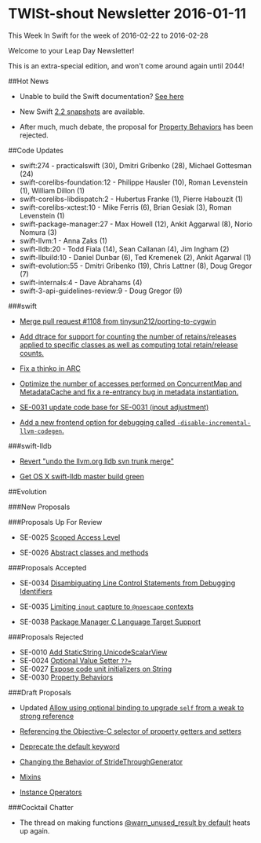 # TWISt-shout Newsletter 2016-01-11
This Week In Swift for the week of 2016-02-22 to 2016-02-28

Welcome to your Leap Day Newsletter!

This is an extra-special edition, and won't come around again until 2044!

##Hot News

* Unable to build the Swift documentation? [See here](http://thread.gmane.org/gmane.comp.lang.swift.devel/1038)

* New Swift [2.2 snapshots](http://article.gmane.org/gmane.comp.lang.swift.devel/1222) are available.

* After much, much debate, the proposal for [Property Behaviors](http://article.gmane.org/gmane.comp.lang.swift.evolution/7735) has been rejected.

##Code Updates

* swift:274 - practicalswift (30), Dmitri Gribenko (28), Michael Gottesman (24)
* swift-corelibs-foundation:12 - Philippe Hausler (10), Roman Levenstein (1), William Dillon (1)
* swift-corelibs-libdispatch:2 - Hubertus Franke (1), Pierre Habouzit (1)
* swift-corelibs-xctest:10 - Mike Ferris (6), Brian Gesiak (3), Roman Levenstein (1)
* swift-package-manager:27 - Max Howell (12), Ankit Aggarwal (8), Norio Nomura (3)
* swift-llvm:1 - Anna Zaks (1)
* swift-lldb:20 - Todd Fiala (14), Sean Callanan (4), Jim Ingham (2)
* swift-llbuild:10 - Daniel Dunbar (6), Ted Kremenek (2), Ankit Agarwal (1)
* swift-evolution:55 - Dmitri Gribenko (19), Chris Lattner (8), Doug Gregor (7)
* swift-internals:4 - Dave Abrahams (4)
* swift-3-api-guidelines-review:9 - Doug Gregor (9)

###swift
  
* [Merge pull request #1108 from tinysun212/porting-to-cygwin](https://github.com/apple/swift/commit/723559526475551de6c8211961c7f355279b85ef)

* [Add dtrace for support for counting the number of retains/releases applied to specific classes as well as computing total retain/release counts.](https://github.com/apple/swift/commit/aec916c212470692dcadb57e03ea4af623dce7af)

* [Fix a thinko in ARC](https://github.com/apple/swift/commit/6a9a430f683ae7235eec058eb1e06da8608139b3)

* [Optimize the number of accesses performed on ConcurrentMap
and MetadataCache and fix a re-entrancy bug in metadata
instantiation.](https://github.com/apple/swift/commit/fc261045a5c19342a8d8f5a7a0924ab8913bea20)

* [SE-0031 update code base for SE-0031 (inout adjustment)](https://github.com/apple/swift/commit/13b5c8f3bca346a6f3fd6b82a8922f489e1000c1)
  
* [Add a new frontend option for debugging called `-disable-incremental-llvm-codegen`.](https://github.com/apple/swift/commit/aebc5baf84be8910e74c98d19dd4112f5f4c00c6)

###swift-lldb

* [Revert "undo the llvm.org lldb svn trunk merge"](https://github.com/apple/swift-lldb/commit/45b60689698b8d66e0de5517d9cfe2396a6093c4)

* [Get OS X swift-lldb master build green](https://github.com/apple/swift-lldb/commit/a4899c8b4074e3d78564d09db97f877945c41eef)

##Evolution

###New Proposals

###Proposals Up For Review
* SE-0025 [Scoped Access Level](https://github.com/apple/swift-evolution/blob/master/proposals/0025-scoped-access-level.md)

* SE-0026 [Abstract classes and methods](https://github.com/apple/swift-evolution/blob/master/proposals/0026-abstract-classes-and-methods.md)

###Proposals Accepted
* SE-0034 [Disambiguating Line Control Statements from Debugging Identifiers](https://github.com/apple/swift-evolution/blob/master/proposals/0034-disambiguating-line.md)

* SE-0035 [Limiting `inout` capture to `@noescape` contexts](https://github.com/apple/swift-evolution/blob/master/proposals/0035-limit-inout-capture.md)

* SE-0038 [Package Manager C Language Target Support](https://github.com/apple/swift-evolution/blob/master/proposals/0038-swiftpm-c-language-targets.md)

###Proposals Rejected
* SE-0010 [Add StaticString.UnicodeScalarView](http://article.gmane.org/gmane.comp.lang.swift.evolution/7697)
* SE-0024 [Optional Value Setter `??=`](http://article.gmane.org/gmane.comp.lang.swift.evolution/7694)
* SE-0027 [Expose code unit initializers on String](http://article.gmane.org/gmane.comp.lang.swift.evolution/7695)
* SE-0030 [Property Behaviors](http://article.gmane.org/gmane.comp.lang.swift.evolution/7735)
  
###Draft Proposals
* Updated [Allow using optional binding to upgrade `self` from a weak to strong reference](https://gist.github.com/emaloney/4bfcb21aaced15af8884)

* [Referencing the Objective-C selector of property getters and setters](http://article.gmane.org/gmane.comp.lang.swift.evolution/7780)

* [Deprecate the default keyword](https://github.com/narrativium/swift-evolution/blob/6367d55c453b1e8050f5e84e071f0287ff99662f/NNNN-deprecate-the-default-keyword.md)

* [Changing the Behavior of StrideThroughGenerator](https://gist.github.com/erica/03c398c06f6c47824429)

* [Mixins](https://gist.github.com/Anton3/f0550922c1be0fc5447c)

* [Instance Operators](https://gist.github.com/vmartinelli/67d6ad234c7a4e14f8d5)

###Cocktail Chatter
* The thread on making functions [@warn_unused_result by default](http://thread.gmane.org/gmane.comp.lang.swift.evolution/7746/focus=7993) heats up again.
